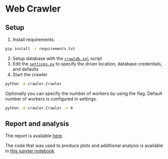 # Web Crawler

## Setup


1. Install requirements.

```bash
pip install -r requirements.txt
```

2. Setup database with the [`crawldb.sql`](crawldb.sql) script
3. Edit the [`settings.py`](crawler/settings.py) to specify the driver location, database credentials, and defaults
4. Start the crawler

```bash
python -m crawler.Crawler
```

Optionally you can specify the number of workers by using the flag. Default number of workers is configured in settings.

```bash
python -m crawler.Crawler -n 6
```

## Report and analysis

The report is available [here](#).

The code that was used to produce plots and additional analysis is available in [this jupyter notebook](analysis/analysis.ipynb).